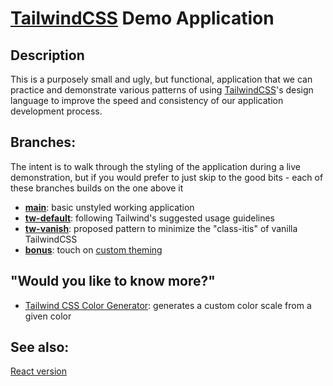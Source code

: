 # [TailwindCSS][tw] Demo Application

## Description

This is a purposely small and ugly, but functional, application that we can practice and demonstrate various
patterns of using [TailwindCSS][tw]'s design language to improve the speed and consistency of our application
development process.

## Branches:

The intent is to walk through the styling of the application during a live demonstration, but if you would
prefer to just skip to the good bits - each of these branches builds on the one above it

- **[main](https://github.com/code-chimp/ng-tailwind-demo)**: basic unstyled working application
- **[tw-default](https://github.com/code-chimp/ng-tailwind-demo/tree/tw-default)**: following Tailwind's suggested usage guidelines
- **[tw-vanish](https://github.com/code-chimp/ng-tailwind-demo/tree/tw-vanish)**: proposed pattern to minimize the "class-itis" of vanilla TailwindCSS
- **[bonus](https://github.com/code-chimp/ng-tailwind-demo/tree/bonus)**: touch on [custom theming][uitheme]

## "Would you like to know more?"

- [Tailwind CSS Color Generator][uitheme]: generates a custom color scale from a given color


## See also:

[React version](https://github.com/code-chimp/react-tailwind-demo)

[tw]: https://tailwindcss.com 'A utility-first CSS framework'
[uitheme]: https://uicolors.app/create 'Tailwind CSS Color Generator'
